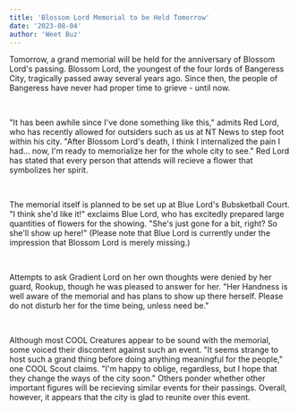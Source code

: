 ```yaml
---
title: 'Blossom Lord Memorial to be Held Tomorrow'
date: '2023-08-04'
author: 'Weet Buz'
---
```


Tomorrow, a grand memorial will be held for the anniversary of Blossom Lord's passing. Blossom Lord, the youngest of the four lords of Bangeress City, tragically passed away several years ago. Since then, the people of Bangeress have never had proper time to grieve - until now.

‎

"It has been awhile since I've done something like this," admits Red Lord, who has recently allowed for outsiders such as us at NT News to step foot within his city. "After Blossom Lord's death, I think I internalized the pain I had... now, I'm ready to memorialize her for the whole city to see." Red Lord has stated that every person that attends will recieve a flower that symbolizes her spirit.

‎

The memorial itself is planned to be set up at Blue Lord's Bubsketball Court. "I think she'd like it!" exclaims Blue Lord, who has excitedly prepared large quantities of flowers for the showing. "She's just gone for a bit, right? So she'll show up here!" (Please note that Blue Lord is currently under the impression that Blossom Lord is merely missing.)

‎

Attempts to ask Gradient Lord on her own thoughts were denied by her guard, Rookup, though he was pleased to answer for her. "Her Handness is well aware of the memorial and has plans to show up there herself. Please do not disturb her for the time being, unless need be."


‎

Although most COOL Creatures appear to be sound with the memorial, some voiced their discontent against such an event. "It seems strange to host such a grand thing before doing anything meaningful for the people," one COOL Scout claims. "I'm happy to oblige, regardless, but I hope that they change the ways of the city soon." Others ponder whether other important figures will be recieving similar events for their passings. Overall, however, it appears that the city is glad to reunite over this event.